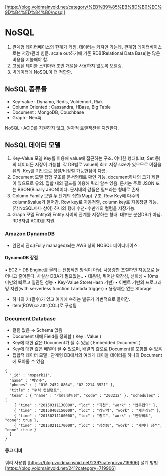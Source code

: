[https://blog.voidmainvoid.net/category/%EB%B9%85%EB%8D%B0%EC%9D%B4%ED%84%B0/nosql]

# NoSQL

1. 관계형 데이터베이스의 한계가 커짐. 데이터는 커져만 가는데, 관계형 데이터베이스로는 저장/관리 힘듦. scale out하기에 기존 RDB(Relational Data Base)는 많은 비용을 지불해야 함.
2. 고정된 테이블 스키마와 조인 개념을 사용하지 않도록 모델링.
3. 빅데이터에 NoSQL이 더 적합함.

## NoSQL 종류들

- Key-value : Dynamo, Redis, Voldemort, Riak
- Column Oriented : Cassandra, HBase, Big Table
- Document : MongoDB, Couchbase
- Graph : Neo4j

NoSQL : ACID를 지원하지 않고, 원자적 트랜잭션을 지원한다.

## NoSQL 데이터 모델

1. Key-Value 모델
   Key를 이용해 value에 접근하는 구조. 어떠한 형태(List, Set 등)의 데이터든 저장이 가능함. 각 DB별로 value의 최고 저장 size가 있으므로 이점을 유의. Key를 기반으로 정렬/비정렬 가능한점이 다름.
2. Document 모델
   집합 구조를 문서형태로 확인 가능. document하나의 크기 제한이 있으므로 유의. 집합 내의 필드를 이용해 쿼리 할수 있음. 문서는 주로 JSON 또는 BSON(Binary JSON)이다. 문서내의 값들은 필드라는 형태로 존재.
3. Column Family 모델
   두 단계의 집합(Map) 구조. Row Key에 다수의 column&value가 들어감. Row key로 자동정렬, column key로 자동정렬 가능.(각 NoSQL마다 상이) 하나의 행에 수천~수만개의 컬럼을 저장가능.
4. Graph 모델
   Entity와 Entity 사이의 관계를 저장하는 형태. 대부분 분산DB가 아님. RDB처럼 ACID를 지원.

### Amazon DynamoDB

- 완전히 관리(Fully managed)되는 AWS 상의 NOSQL 데이터베이스

#### DynamoDB 장점

▪ EC2 + DB Engine를 올리는 전통적인 방식이 아님. 사용량만 조절하면 자동으로 늘어나고 줄어든다. 사실상 DBA가 필요없는..
▪ 대용량, 뛰어난 확장성, 신뢰성
▪ 10ms 미만의 빠르고 일관된 성능
▪ Key-Value Store(Hash 기반)
▪ 이벤트 기반의 프로그래밍 지원(with serverless function Lambda trigger)
▪ 용량제한 없는 Storage

- 하나의 키(필수)가 있고 여기에 속하는 밸류가 가변적으로 들어감.
- item(ROW)과 attr(COL)로 구성됨

### Document Database

- 컬럼 없음 → Schema 없음
- Document 내에 Field를 정의함 ( Key : Value )
- Key에 대한 값은 Document가 될 수 있음 ( Embedded Document )
- Key에 대한 값은 배열이 될 수 있으며, 배열의 값으로 Document를 포함할 수 있음
- 집합적 데이터 모델 : 관계형 DB에서의 여러개 테이블 데이터를 하나의 Document에 모아둘 수 있음

```
{
  "_id" : "mspark11",
  "name" : "박명수",
  "phones" : [ "010-2452-8864", "02-2214-3521" ],
  "title" : "수석 컨설턴트",
  "team" : { "name" : "기술컨설팅팀", "code" : "Z03212" }, "schedules" : [
    { "time" : "20150311130000", "loc" : "과천", "work" : "업무협의" },
    { "time" : "20150402150000", "loc" : "강남역", "work" : "제휴상담" },
    { "time" : "20150211100000", "loc" : "종로", "work" : "전략회의", "done": true },
    { "time" : "20150211170000", "loc" : "삼성동", "work" : "세미나 참석", "done" :true }
  ]
}
```

#### 몽고 디비

쿼리 사용법
[https://blog.voidmainvoid.net/239?category=719906]
설계 방법
[https://blog.voidmainvoid.net/241?category=719906]
